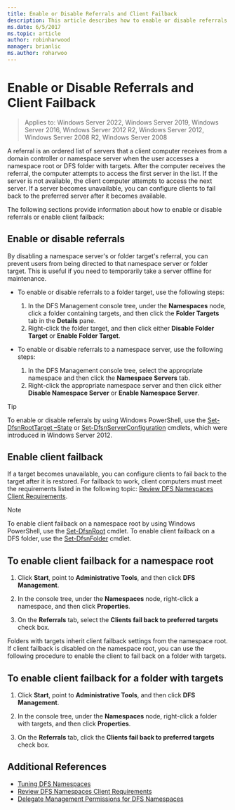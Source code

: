 ```yaml
---
title: Enable or Disable Referrals and Client Failback
description: This article describes how to enable or disable referrals and client failback.
ms.date: 6/5/2017
ms.topic: article
author: robinharwood
manager: brianlic
ms.author: roharwoo
---
```

# Enable or Disable Referrals and Client Failback

>Applies to: Windows Server 2022, Windows Server 2019, Windows Server 2016, Windows Server 2012 R2, Windows Server 2012, Windows Server 2008 R2, Windows Server 2008

A referral is an ordered list of servers that a client computer receives from a domain controller or namespace server when the user accesses a namespace root or DFS folder with targets. After the computer receives the referral, the computer attempts to access the first server in the list. If the server is not available, the client computer attempts to access the next server. If a server becomes unavailable, you can configure clients to fail back to the preferred server after it becomes available.

The following sections provide information about how to enable or disable referrals or enable client failback:

## Enable or disable referrals

By disabling a namespace server's or folder target's referral, you can prevent users from being directed to that namespace server or folder target. This is useful if you need to temporarily take a server offline for maintenance.

-   To enable or disable referrals to a folder target, use the following steps:

    1.  In the DFS Management console tree, under the **Namespaces** node, click a folder containing targets, and then click the **Folder Targets** tab in the **Details** pane.
    2.  Right-click the folder target, and then click either **Disable Folder Target** or **Enable Folder Target**.

-   To enable or disable referrals to a namespace server, use the following steps:

    1.  In the DFS Management console tree, select the appropriate namespace and then click the **Namespace Servers** tab.
    2.  Right-click the appropriate namespace server and then click either **Disable Namespace Server** or **Enable Namespace Server**.


> [!TIP]
> To enable or disable referrals by using Windows PowerShell, use the [Set-DfsnRootTarget –State](/previous-versions/windows/it-pro/windows-server-2008-R2-and-2008/cc731089(v=ws.11)) or [Set-DfsnServerConfiguration](/previous-versions/windows/it-pro/windows-server-2008-R2-and-2008/cc731089(v=ws.11)) cmdlets, which were introduced in Windows Server 2012.

## Enable client failback

If a target becomes unavailable, you can configure clients to fail back to the target after it is restored. For failback to work, client computers must meet the requirements listed in the following topic: [Review DFS Namespaces Client Requirements](/previous-versions/windows/it-pro/windows-server-2008-R2-and-2008/cc771913(v=ws.11)).


> [!NOTE]
> To enable client failback on a namespace root by using Windows PowerShell, use the [Set-DfsnRoot](/previous-versions/windows/it-pro/windows-server-2008-R2-and-2008/cc771913(v=ws.11)) cmdlet. To enable client failback on a DFS folder, use the [Set-DfsnFolder](/previous-versions/windows/it-pro/windows-server-2008-R2-and-2008/cc771913(v=ws.11)) cmdlet.


## To enable client failback for a namespace root

1.  Click **Start**, point to **Administrative Tools**, and then click **DFS Management**.

2.  In the console tree, under the **Namespaces** node, right-click a namespace, and then click **Properties**.

3.  On the **Referrals** tab, select the **Clients fail back to preferred targets** check box.

Folders with targets inherit client failback settings from the namespace root. If client failback is disabled on the namespace root, you can use the following procedure to enable the client to fail back on a folder with targets.

## To enable client failback for a folder with targets

1.  Click **Start**, point to **Administrative Tools**, and then click **DFS Management**.

2.  In the console tree, under the **Namespaces** node, right-click a folder with targets, and then click **Properties**.

3.  On the **Referrals** tab, click the **Clients fail back to preferred targets** check box.

## Additional References

-   [Tuning DFS Namespaces](tuning-dfs-namespaces.md)
-   [Review DFS Namespaces Client Requirements](/previous-versions/windows/it-pro/windows-server-2008-R2-and-2008/cc771913(v=ws.11))
-   [Delegate Management Permissions for DFS Namespaces](delegate-management-permissions-for-dfs-namespaces.md)
